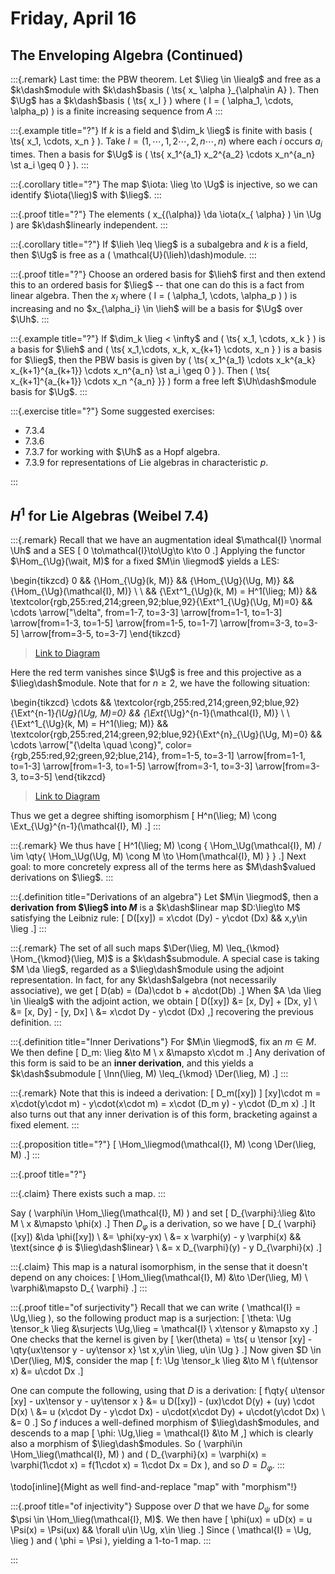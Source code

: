# Friday, April 16

## The Enveloping Algebra (Continued)

:::{.remark}
Last time: the PBW theorem. 
Let $\lieg \in \liealg$ and free as a $k\dash$module with $k\dash$basis \( \ts{ x_ \alpha }_{\alpha\in A} \). 
Then $\Ug$ has a $k\dash$basis \( \ts{ x_I } \) where \( I = ( \alpha_1, \cdots, \alpha_p) \) is a finite increasing sequence from $A$
:::

:::{.example title="?"}
If $k$ is a field and $\dim_k \lieg$ is finite with basis \( \ts{ x_1, \cdots, x_n } \).
Take $I = (1,\cdots, 1, 2\cdots, 2, n\cdots, n)$ where each $i$ occurs $a_i$ times.
Then a basis for $\Ug$ is \( \ts{ x_1^{a_1} x_2^{a_2} \cdots x_n^{a_n} \st a_i \geq 0 }  \).
:::

:::{.corollary title="?"}
The map $\iota: \lieg \to \Ug$ is injective, so we can identify $\iota(\lieg)$ with $\lieg$.
:::

:::{.proof title="?"}
The elements \( x_{(\alpha)} \da \iota(x_{ \alpha} ) \in \Ug \) are $k\dash$linearly independent.
:::

:::{.corollary title="?"}
If $\lieh \leq \lieg$ is a subalgebra and $k$ is a field, then $\Ug$ is free as a \( \mathcal{U}(\lieh)\dash\)module.
:::

:::{.proof title="?"}
Choose an ordered basis for $\lieh$ first and then extend this to an ordered basis for $\lieg$ -- that one can do this is a fact from linear algebra.
Then the $x_I$ where \( I = ( \alpha_1, \cdots, \alpha_p ) \) is increasing and no $x_{\alpha_i} \in \lieh$ will be a basis for $\Ug$ over $\Uh$.
:::

:::{.example title="?"}
If $\dim_k \lieg < \infty$ and \( \ts{ x_1, \cdots, x_k } \) is a basis for $\lieh$ and  \( \ts{ x_1,\cdots, x_k, x_{k+1} \cdots, x_n } \) is a basis for $\lieg$, then the PBW basis is given by \( \ts{ x_1^{a_1} \cdots x_k^{a_k} x_{k+1}^{a_{k+1}} \cdots x_n^{a_n} \st a_i \geq 0 } \).
Then \( \ts{ x_{k+1]^{a_{k+1}} \cdots x_n ^{a_n} }} \) form a free left $\Uh\dash$module basis for $\Ug$.
:::

:::{.exercise title="?"}
Some suggested exercises:

- 7.3.4
- 7.3.6
- 7.3.7 for working with $\Uh$ as a Hopf algebra.
- 7.3.9 for representations of Lie algebras in characteristic $p$.

:::

## $H^1$ for Lie Algebras (Weibel 7.4)

:::{.remark}
Recall that we have an augmentation ideal $\mathcal{I} \normal \Uh$ and a SES
\[
0 \to\mathcal{I}\to\Ug\to k\to 0
.\]
Applying the functor $\Hom_{\Ug}(\wait, M)$ for a fixed $M\in \liegmod$ yields a LES:

\begin{tikzcd}
	0 && {\Hom_{\Ug}(k, M)} && {\Hom_{\Ug}(\Ug, M)} && {\Hom_{\Ug}(\mathcal{I}, M)} \\
	\\
	&& {\Ext^1_{\Ug}(k, M) = H^1(\lieg; M)} && \textcolor{rgb,255:red,214;green,92;blue,92}{\Ext^1_{\Ug}(\Ug, M)=0} && \cdots
	\arrow["\delta", from=1-7, to=3-3]
	\arrow[from=1-1, to=1-3]
	\arrow[from=1-3, to=1-5]
	\arrow[from=1-5, to=1-7]
	\arrow[from=3-3, to=3-5]
	\arrow[from=3-5, to=3-7]
\end{tikzcd}

> [Link to Diagram](https://q.uiver.app/?q=WzAsNyxbMCwwLCIwIl0sWzIsMCwiXFxIb21fe1xcVWd9KGssIE0pIl0sWzQsMCwiXFxIb21fe1xcVWd9KFxcVWcsIE0pIl0sWzYsMCwiXFxIb21fe1xcVWd9KFxcbWF0aGNhbHtJfSwgTSkiXSxbMiwyLCJcXEV4dF4xX3tcXFVnfShrLCBNKSA9IEheMShcXGxpZWc7IE0pIl0sWzQsMiwiXFxFeHReMV97XFxVZ30oXFxVZywgTSk9MCIsWzAsNjAsNjAsMV1dLFs2LDIsIlxcY2RvdHMiXSxbMyw0LCJcXGRlbHRhIl0sWzAsMV0sWzEsMl0sWzIsM10sWzQsNV0sWzUsNl1d)

Here the red term vanishes since $\Ug$ is free and this projective as a $\lieg\dash$module.
Note that for $n\geq 2$, we have the following situation:

\begin{tikzcd}
	\cdots && \textcolor{rgb,255:red,214;green,92;blue,92}{\Ext^{n-1}_{\Ug}(\Ug, M)=0} && {\Ext_{\Ug}^{n-1}(\mathcal{I}, M)} \\
	\\
	{\Ext^1_{\Ug}(k, M) = H^1(\lieg; M)} && \textcolor{rgb,255:red,214;green,92;blue,92}{\Ext^{n}_{\Ug}(\Ug, M)=0} && \cdots
	\arrow["{\delta \quad \cong}", color={rgb,255:red,92;green,92;blue,214}, from=1-5, to=3-1]
	\arrow[from=1-1, to=1-3]
	\arrow[from=1-3, to=1-5]
	\arrow[from=3-1, to=3-3]
	\arrow[from=3-3, to=3-5]
\end{tikzcd}

> [Link to Diagram](https://q.uiver.app/?q=WzAsNixbMCwwLCJcXGNkb3RzIl0sWzIsMCwiXFxFeHRee24tMX1fe1xcVWd9KFxcVWcsIE0pPTAiLFswLDYwLDYwLDFdXSxbNCwwLCJcXEV4dF97XFxVZ31ee24tMX0oXFxtYXRoY2Fse0l9LCBNKSJdLFswLDIsIlxcRXh0XjFfe1xcVWd9KGssIE0pID0gSF4xKFxcbGllZzsgTSkiXSxbMiwyLCJcXEV4dF57bn1fe1xcVWd9KFxcVWcsIE0pPTAiLFswLDYwLDYwLDFdXSxbNCwyLCJcXGNkb3RzIl0sWzIsMywiXFxkZWx0YSBcXHF1YWQgXFxjb25nIiwwLHsiY29sb3VyIjpbMjQwLDYwLDYwXX0sWzI0MCw2MCw2MCwxXV0sWzAsMV0sWzEsMl0sWzMsNF0sWzQsNV1d)

Thus we get a degree shifting isomorphism 
\[
H^n(\lieg; M) \cong \Ext_{\Ug}^{n-1}(\mathcal{I}, M)
.\]
:::

:::{.remark}
We thus have
\[
H^1(\lieg; M) \cong { \Hom_\Ug(\mathcal{I}, M) / \im \qty{ \Hom_\Ug(\Ug, M) \cong M \to \Hom(\mathcal{I}, M)  } }
.\]
Next goal: to more concretely express all of the terms here as $M\dash$valued derivations on $\lieg$.
:::

:::{.definition title="Derivations of an algebra"}
Let $M\in \liegmod$, then a **derivation from $\lieg$ into $M$** is a $k\dash$linear map $D:\lieg\to M$ satisfying the Leibniz rule:
\[
D([xy]) = x\cdot (Dy) - y\cdot (Dx) && x,y\in \lieg
.\]
:::

:::{.remark}
The set of all such maps $\Der(\lieg, M) \leq_{\kmod} \Hom_{\kmod}(\lieg, M)$ is a $k\dash$submodule.
A special case is taking $M \da \lieg$, regarded as a $\lieg\dash$module using the adjoint representation.
In fact, for any $k\dash$algebra (not necessarily associative), we get 
\[
D(ab) = (Da)\cdot b + a\cdot(Db)
.\]
When $A \da \lieg \in \liealg$ with the adjoint action, we obtain
\[
D([xy]) 
&= [x, Dy] + [Dx, y] \\
&= [x, Dy] - [y, Dx] \\
&= x\cdot Dy - y\cdot (Dx)
,\]
recovering the previous definition.
:::

:::{.definition title="Inner Derivations"}
For $M\in \liegmod$, fix an $m\in M$.
We then define
\[
D_m: \lieg &\to M \\
x &\mapsto x\cdot m
.\]
Any derivation of this form is said to be an **inner derivation**, and this yields a $k\dash$submodule
\[
\Inn(\lieg, M) \leq_{\kmod} \Der(\lieg, M)
.\]
:::

:::{.remark}
Note that this is indeed a derivation:
\[
D_m([xy]) ] [xy]\cdot m = x\cdot(y\cdot m) - y\cdot(x\cdot m) = x\cdot (D_m y) - y\cdot (D_m x)
.\]
It also turns out that any inner derivation is of this form, bracketing against a fixed element.
:::


:::{.proposition title="?"}
\[
\Hom_\liegmod(\mathcal{I}, M) \cong \Der(\lieg, M)
.\]
:::


:::{.proof title="?"}


:::{.claim}
There exists such a map.
:::


Say \( \varphi\in \Hom_\lieg(\mathcal{I}, M) \) and set
\[
D_{\varphi}:\lieg &\to M \\
x &\mapsto \phi(x)
.\]
Then $D_{ \varphi}$ is a derivation, so we have
\[
D_{ \varphi}([xy]) 
&\da \phi([xy]) \\
&= \phi(xy-yx) \\
&= x \varphi(y) - y \varphi(x) && \text{since $\phi$ is $\lieg\dash$linear} \\
&= x D_{\varphi}(y) - y D_{\varphi}(x)
.\]


:::{.claim}
This map is a natural isomorphism, in the sense that it doesn't depend on any choices:
\[
\Hom_\lieg(\mathcal{I}, M) &\to \Der(\lieg, M) \\
\varphi&\mapsto D_{ \varphi}
.\]
:::


:::{.proof title="of surjectivity"}
Recall that we can write \( \mathcal{I} = \Ug\,\lieg \), so the following product map is a surjection:
\[
\theta: \Ug \tensor_k \lieg &\surjects \Ug\,\lieg = \mathcal{I} \\
x\tensor y &\mapsto xy
.\]
One checks that the kernel is given by
\[
\ker(\theta) = \ts{ u \tensor [xy] - \qty{ux\tensor y - uy\tensor x} \st x,y\in \lieg, u\in \Ug } 
.\]
Now given $D \in \Der(\lieg, M)$, consider the map
\[
f: \Ug \tensor_k \lieg &\to M \\
f(u\tensor x) &= u\cdot Dx
.\]

One can compute the following, using that $D$ is a derivation:
\[
f\qty{ u\tensor [xy] - ux\tensor y - uy\tensor x }
&= u D([xy]) - (ux)\cdot D(y) + (uy) \cdot D(x) \\
&= u (x\cdot Dy - y\cdot Dx) - u\cdot(x\cdot Dy) + u\cdot(y\cdot Dx) \\
&= 0
.\]
So $f$ induces a well-defined morphism of $\lieg\dash$modules, and descends to a map
\[
\phi: \Ug\,\lieg = \mathcal{I} &\to M
,\]
which is clearly also a morphism of $\lieg\dash$modules.
So \( \varphi\in \Hom_\lieg(\mathcal{I}, M) \) and \( D_{\varphi}(x) = \varphi(x) = \varphi(1\cdot x) = f(1\cdot x) = 1\cdot Dx = Dx \), and so $D = D_{ \varphi}$.
:::

\todo[inline]{Might as well find-and-replace "map" with "morphism"!}

:::{.proof title="of injectivity"}
Suppose over $D$ that we have $D_{\psi}$ for some $\psi \in \Hom_\lieg(\mathcal{I}, M)$.
We then have
\[
\phi(ux) = uD(x) = u \Psi(x) = \Psi(ux) && \forall u\in \Ug, x\in \lieg
.\]
Since \( \mathcal{I} = \Ug\, \lieg \) and \( \phi = \Psi \), yielding a 1-to-1 map.
:::


:::













